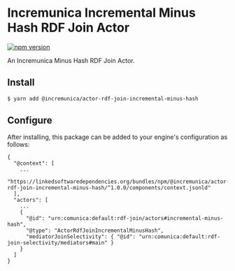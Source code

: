 # Incremunica Incremental Minus Hash RDF Join Actor

[![npm version](https://badge.fury.io/js/@incremunica%2Factor-rdf-join-incremental-minus-hash.svg)](https://badge.fury.io/js/@incremunica%2Factor-rdf-join-incremental-minus-hash)

An Incremunica Minus Hash RDF Join Actor.

## Install

```bash
$ yarn add @incremunica/actor-rdf-join-incremental-minus-hash
```

## Configure

After installing, this package can be added to your engine's configuration as follows:
```text
{
  "@context": [
    ...
    "https://linkedsoftwaredependencies.org/bundles/npm/@incremunica/actor-rdf-join-incremental-minus-hash/^1.0.0/components/context.jsonld"
  ],
  "actors": [
    ...
    {
      "@id": "urn:comunica:default:rdf-join/actors#incremental-minus-hash",
      "@type": "ActorRdfJoinIncrementalMinusHash",
      "mediatorJoinSelectivity": { "@id": "urn:comunica:default:rdf-join-selectivity/mediators#main" }
    }
  ]
}
```
